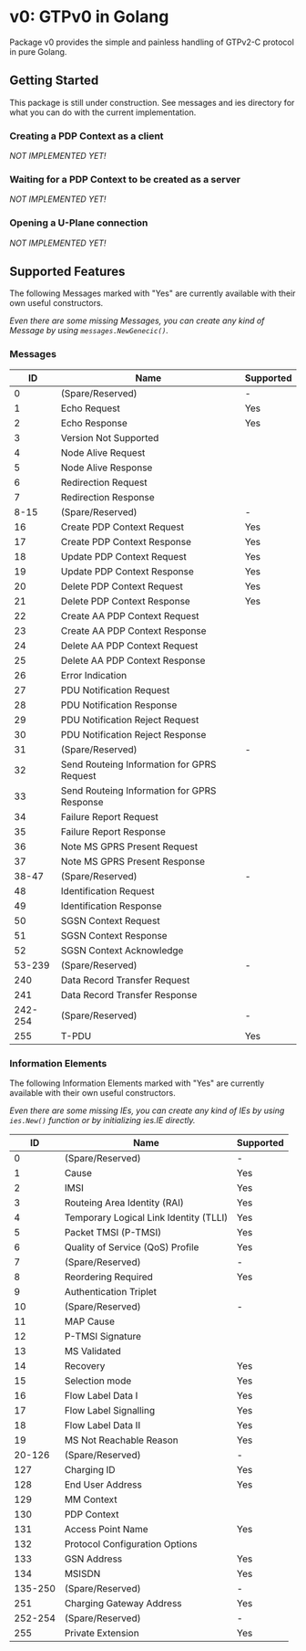 # v0: GTPv0 in Golang

Package v0 provides the simple and painless handling of GTPv2-C protocol in pure Golang.

## Getting Started

This package is still under construction.
See messages and ies directory for what you can do with the current implementation. 

### Creating a PDP Context as a client

_NOT IMPLEMENTED YET!_

### Waiting for a PDP Context to be created as a server

_NOT IMPLEMENTED YET!_

### Opening a U-Plane connection

_NOT IMPLEMENTED YET!_

## Supported Features

The following Messages marked with "Yes" are currently available with their own useful constructors.

_Even there are some missing Messages, you can create any kind of Message by using `messages.NewGenecic()`._

### Messages

| ID      | Name                                        | Supported |
|---------|---------------------------------------------|-----------|
| 0       | (Spare/Reserved)                            | -         |
| 1       | Echo Request                                | Yes       |
| 2       | Echo Response                               | Yes       |
| 3       | Version Not Supported                       |           |
| 4       | Node Alive Request                          |           |
| 5       | Node Alive Response                         |           |
| 6       | Redirection Request                         |           |
| 7       | Redirection Response                        |           |
| 8-15    | (Spare/Reserved)                            | -         |
| 16      | Create PDP Context Request                  | Yes       |
| 17      | Create PDP Context Response                 | Yes       |
| 18      | Update PDP Context Request                  | Yes       |
| 19      | Update PDP Context Response                 | Yes       |
| 20      | Delete PDP Context Request                  | Yes       |
| 21      | Delete PDP Context Response                 | Yes       |
| 22      | Create AA PDP Context Request               |           |
| 23      | Create AA PDP Context Response              |           |
| 24      | Delete AA PDP Context Request               |           |
| 25      | Delete AA PDP Context Response              |           |
| 26      | Error Indication                            |           |
| 27      | PDU Notification Request                    |           |
| 28      | PDU Notification Response                   |           |
| 29      | PDU Notification Reject Request             |           |
| 30      | PDU Notification Reject Response            |           |
| 31      | (Spare/Reserved)                            | -         |
| 32      | Send Routeing Information for GPRS Request  |           |
| 33      | Send Routeing Information for GPRS Response |           |
| 34      | Failure Report Request                      |           |
| 35      | Failure Report Response                     |           |
| 36      | Note MS GPRS Present Request                |           |
| 37      | Note MS GPRS Present Response               |           |
| 38-47   | (Spare/Reserved)                            | -         |
| 48      | Identification Request                      |           |
| 49      | Identification Response                     |           |
| 50      | SGSN Context Request                        |           |
| 51      | SGSN Context Response                       |           |
| 52      | SGSN Context Acknowledge                    |           |
| 53-239  | (Spare/Reserved)                            | -         |
| 240     | Data Record Transfer Request                |           |
| 241     | Data Record Transfer Response               |           |
| 242-254 | (Spare/Reserved)                            | -         |
| 255     | T-PDU                                       | Yes       |

### Information Elements

The following Information Elements marked with "Yes" are currently available with their own useful constructors.

_Even there are some missing IEs, you can create any kind of IEs by using `ies.New()` function or by initializing ies.IE directly._

| ID      | Name                                   | Supported |
|---------|----------------------------------------|-----------|
| 0       | (Spare/Reserved)                       | -         |
| 1       | Cause                                  | Yes       |
| 2       | IMSI                                   | Yes       |
| 3       | Routeing Area Identity (RAI)           | Yes       |
| 4       | Temporary Logical Link Identity (TLLI) | Yes       |
| 5       | Packet TMSI (P-TMSI)                   | Yes       |
| 6       | Quality of Service (QoS) Profile       | Yes       |
| 7       | (Spare/Reserved)                       | -         |
| 8       | Reordering Required                    | Yes       |
| 9       | Authentication Triplet                 |           |
| 10      | (Spare/Reserved)                       | -         |
| 11      | MAP Cause                              |           |
| 12      | P-TMSI Signature                       |           |
| 13      | MS Validated                           |           |
| 14      | Recovery                               | Yes       |
| 15      | Selection mode                         | Yes       |
| 16      | Flow Label Data I                      | Yes       |
| 17      | Flow Label Signalling                  | Yes       |
| 18      | Flow Label Data II                     | Yes       |
| 19      | MS Not Reachable Reason                | Yes       |
| 20-126  | (Spare/Reserved)                       | -         |
| 127     | Charging ID                            | Yes       |
| 128     | End User Address                       | Yes       |
| 129     | MM Context                             |           |
| 130     | PDP Context                            |           |
| 131     | Access Point Name                      | Yes       |
| 132     | Protocol Configuration Options         |           |
| 133     | GSN Address                            | Yes       |
| 134     | MSISDN                                 | Yes       |
| 135-250 | (Spare/Reserved)                       | -         |
| 251     | Charging Gateway Address               | Yes       |
| 252-254 | (Spare/Reserved)                       | -         |
| 255     | Private Extension                      | Yes       |

